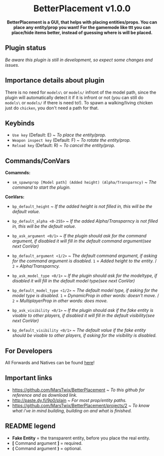 <h1 align="center">
    BetterPlacement v1.0.0
</h1>
<p align="center">
    <strong>BetterPlacement is a GUI, that helps with placing entities/props. You can place any entity/prop you want! For the gamemode like ttt you can place/hide items better, instead of guessing where is will be placed.</strong>
</p>

## Plugin status
*Be aware this plugin is still in development, so expect some changes and issues.*

## Importance details about plugin
There is no need for `models\` or `models/` infront of the model path, since the plugin will automatically detect it if it is infront or not (you can still do `models\` or `models/` if there is need to!). To spawn a walking/living chicken just do `chicken`, you don't need a path for that.

## Keybinds 
 - `Use key` (Default: E) ~ *To place the entity/prop.*
 - `Weapon inspect key` (Default: F) ~ *To rotate the entity/prop.*
 - `Reload key` (Default: R) ~ *To cancel the entity/prop.*

## Commands/ConVars
**Comamnds:**
 - `sm_spawnprop [Model path] (Added height) (Alpha/Transparncy)` ~ *The command to start the plugin.*

**ConVars:**
 - `bp_default_height` ~ *If the added height is not filled in, this will be the default value.*
 - `bp_default_alpha <0-255>` ~ *If the added Alpha/Transparncy is not filled in, this will be the default value.*
 
 - `bp_ask_argument <0/1>` ~ *If the plugin should ask for the command argument, if disabled it will fill in the default command argument(see next ConVar)*
 - `bp_default_argument <1/2>` ~ *The default command argument, if asking for the command argument is disabled.* `1` = *Added height to the entity.* / `2` = *Alpha/Transparncy.*
 
 - `bp_ask_model_type <0/1>` ~ *If the plugin should ask for the modeltype, if disabled it will fill in the default model type(see next ConVar)*
 - `bp_default_model_type <1/2>` ~ *The default model type, if asking for the model type is disabled.* `1` = *DynamicProp in other words: doesn't move.* / `2` = *MultiplayerProp in other words: does move.*

 - `bp_ask_visibility <0/1>` ~ *If the plugin should ask if the fake entity is visable to other players, if disabled it will fill in the default visibility(see next ConVar)*
 - `bp_default_visibility <0/1>` ~ *The default value if the fake entity should be visable to other players, if asking for the visibility is disabled.*
 
## For Developers
All Forwards and Natives can be found [here](https://github.com/MarsTwix/BetterPlacement/blob/master/include/betterplacement.inc)!

## Important links
 - https://github.com/MarsTwix/BetterPlacement ~ *To this github for reference and as download link.*
 - http://paste.dy.fi/9p0/plain ~ *For most prop/entity paths.*
 - https://github.com/MarsTwix/BetterPlacement/projects/2 ~ *To know what i've in mind building, building on and what is finished.*

## README legend
 - **Fake Entity** = the transparent entity, before you place the real entity.
 - **[** Command argument **]** = required.
 - **(** Command argument **)** = optional.